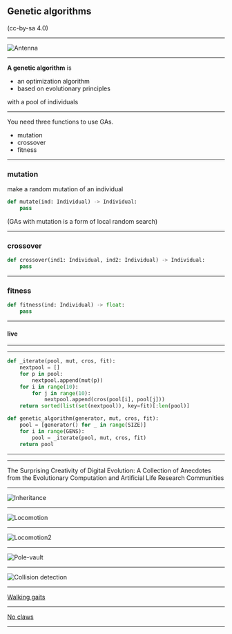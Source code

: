 ## Genetic algorithms

(cc-by-sa 4.0)

---


![Antenna](https://raw.githubusercontent.com/pgdr/talks/master/genetic/antenna.jpg)

---

**A genetic algorithm** is

* an optimization algorithm
* based on evolutionary principles

with a pool of individuals

---

You need three functions to use GAs.

* mutation
* crossover
* fitness

---

### mutation

make a random mutation of an individual

```python
def mutate(ind: Individual) -> Individual:
    pass
```

(GAs with mutation is a form of local random search)

---

### crossover

```python
def crossover(ind1: Individual, ind2: Individual) -> Individual:
    pass
```

---

### fitness

```python
def fitness(ind: Individual) -> float:
    pass
```

---

#### live

---

---
```python
def _iterate(pool, mut, cros, fit):
    nextpool = []
    for p in pool:
        nextpool.append(mut(p))
    for i in range(10):
        for j in range(10):
            nextpool.append(cros(pool[i], pool[j]))
    return sorted(list(set(nextpool)), key=fit)[:len(pool)]

def genetic_algorithm(generator, mut, cros, fit):
    pool = [generator() for _ in range(SIZE)]
    for i in range(GENS):
        pool = _iterate(pool, mut, cros, fit)
    return pool
```

---

---

The Surprising Creativity of Digital Evolution: A Collection of Anecdotes from
the Evolutionary Computation and Artificial Life Research Communities

---

![Inheritance](https://raw.githubusercontent.com/pgdr/talks/master/genetic/inheritance.png)

---

![Locomotion](https://raw.githubusercontent.com/pgdr/talks/master/genetic/locomotion.jpg)

---

![Locomotion2](https://raw.githubusercontent.com/pgdr/talks/master/genetic/locomotion2.jpg)

---

![Pole-vault](https://raw.githubusercontent.com/pgdr/talks/master/genetic/pole-vault.png)

---

![Collision detection](https://raw.githubusercontent.com/pgdr/talks/master/genetic/collision-detection.png)


---

[Walking gaits](https://youtu.be/H6OB1E8NsLw?list=PL5278ezwmoxQODgYB0hWnC0-Ob09GZGe2)

---

[No claws](https://youtu.be/_5Y1hSLhYdY?list=PL5278ezwmoxQODgYB0hWnC0-Ob09GZGe2)

---
